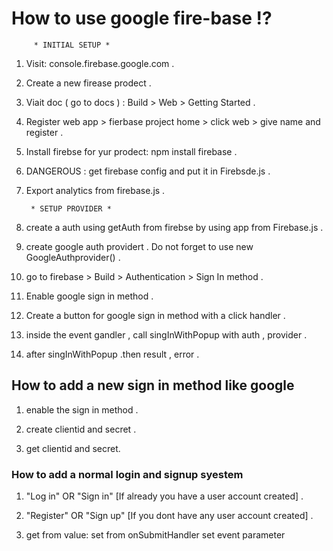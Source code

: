 # How to use google fire-base !?

         * INITIAL SETUP *

1. Visit: console.firebase.google.com .

2. Create a new firease prodect .

3. Viait doc ( go to docs ) : Build > Web > Getting Started .

4. Register web app > fierbase project home > click  web > give name and register .

5. Install firebse for yur prodect: npm install firebase .

6. DANGEROUS : get firebase config and put it in Firebsde.js .

7. Export analytics from firebase.js .

        * SETUP PROVIDER *

8. create a auth using getAuth from firebse by using app from Firebase.js .

9. create google auth providert . Do not forget to use new GoogleAuthprovider() .

10. go to firebase > Build > Authentication > Sign In method .

11. Enable google sign in method .

12. Create a button for google sign in method with a click handler .

13. inside the event gandler , call singInWithPopup with auth , provider .

14. after singInWithPopup .then result , error .

## How to add a new sign in method like google

1. enable the sign in method .

2. create clientid and secret .

3. get clientid and secret.

### How to add a normal login and signup syestem

1. "Log in" OR "Sign in" [If already you have a user account created] .

2. "Register" OR "Sign up" [If you dont have any user account created] .

3. get from value:
set from onSubmitHandler
set event parameter
